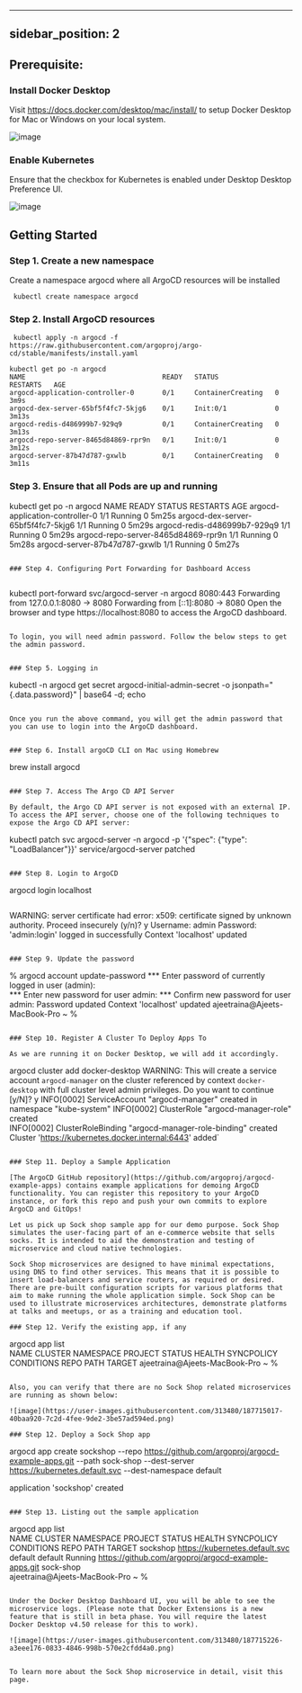 
---
sidebar_position: 2
---


## Prerequisite:

### Install Docker Desktop

Visit https://docs.docker.com/desktop/mac/install/ to setup Docker Desktop for Mac or Windows on your local system.

![image](https://user-images.githubusercontent.com/313480/187713909-aaa57c85-0e53-49f3-9ae5-0dad654fe5ad.png)


### Enable Kubernetes

Ensure that the checkbox for Kubernetes is enabled under Desktop Desktop Preference UI.

![image](https://user-images.githubusercontent.com/313480/187713990-2baca093-6fdb-45e0-b6c0-fad54fd7b161.png)


## Getting Started

### Step 1. Create a new namespace

Create a namespace argocd where all ArgoCD resources will be installed

```
 kubectl create namespace argocd
```

### Step 2. Install ArgoCD resources

```
 kubectl apply -n argocd -f https://raw.githubusercontent.com/argoproj/argo-cd/stable/manifests/install.yaml
```

```
kubectl get po -n argocd
NAME                                  READY   STATUS              RESTARTS   AGE
argocd-application-controller-0       0/1     ContainerCreating   0          3m9s
argocd-dex-server-65bf5f4fc7-5kjg6    0/1     Init:0/1            0          3m13s
argocd-redis-d486999b7-929q9          0/1     ContainerCreating   0          3m13s
argocd-repo-server-8465d84869-rpr9n   0/1     Init:0/1            0          3m12s
argocd-server-87b47d787-gxwlb         0/1     ContainerCreating   0          3m11s
```


### Step 3. Ensure that all Pods are up and running

kubectl get po -n argocd
NAME                                  READY   STATUS    RESTARTS   AGE
argocd-application-controller-0       1/1     Running   0          5m25s
argocd-dex-server-65bf5f4fc7-5kjg6    1/1     Running   0          5m29s
argocd-redis-d486999b7-929q9          1/1     Running   0          5m29s
argocd-repo-server-8465d84869-rpr9n   1/1     Running   0          5m28s
argocd-server-87b47d787-gxwlb         1/1     Running   0          5m27s
```

### Step 4. Configuring Port Forwarding for Dashboard Access


```
kubectl port-forward svc/argocd-server -n argocd 8080:443
Forwarding from 127.0.0.1:8080 -> 8080
Forwarding from [::1]:8080 -> 8080
Open the browser and type https://localhost:8080 to access the ArgoCD dashboard.
```

To login, you will need admin password. Follow the below steps to get the admin password.


### Step 5. Logging in

```
kubectl -n argocd get secret argocd-initial-admin-secret -o jsonpath="{.data.password}" | base64 -d; echo
```

Once you run the above command, you will get the admin password that you can use to login into the ArgoCD dashboard.


### Step 6. Install argoCD CLI on Mac using Homebrew

```
brew install argocd
```

### Step 7. Access The Argo CD API Server

By default, the Argo CD API server is not exposed with an external IP. To access the API server, choose one of the following techniques to expose the Argo CD API server:

```
kubectl patch svc argocd-server -n argocd -p '{"spec": {"type": "LoadBalancer"}}'
service/argocd-server patched
```

### Step 8. Login to ArgoCD

```
 argocd login localhost      
```

```
WARNING: server certificate had error: x509: certificate signed by unknown authority. Proceed insecurely (y/n)? y
Username: admin
Password: 
'admin:login' logged in successfully
Context 'localhost' updated
```

### Step 9. Update the password

```
% argocd account update-password
*** Enter password of currently logged in user (admin):                       
*** Enter new password for user admin: 
*** Confirm new password for user admin: 
Password updated
Context 'localhost' updated
ajeetraina@Ajeets-MacBook-Pro ~ % 
```

### Step 10. Register A Cluster To Deploy Apps To

As we are running it on Docker Desktop, we will add it accordingly.

```
argocd cluster add docker-desktop
WARNING: This will create a service account `argocd-manager` on the cluster referenced by context `docker-desktop` with full cluster level admin privileges. Do you want to continue [y/N]? y
INFO[0002] ServiceAccount "argocd-manager" created in namespace "kube-system" 
INFO[0002] ClusterRole "argocd-manager-role" created    
INFO[0002] ClusterRoleBinding "argocd-manager-role-binding" created 
Cluster 'https://kubernetes.docker.internal:6443' added`
```

### Step 11. Deploy a Sample Application

[The ArgoCD GitHub repository](https://github.com/argoproj/argocd-example-apps) contains example applications for demoing ArgoCD functionality. You can register this repository to your ArgoCD instance, or fork this repo and push your own commits to explore ArgoCD and GitOps!

Let us pick up Sock shop sample app for our demo purpose. Sock Shop simulates the user-facing part of an e-commerce website that sells socks. It is intended to aid the demonstration and testing of microservice and cloud native technologies.

Sock Shop microservices are designed to have minimal expectations, using DNS to find other services. This means that it is possible to insert load-balancers and service routers, as required or desired. There are pre-built configuration scripts for various platforms that aim to make running the whole application simple. Sock Shop can be used to illustrate microservices architectures, demonstrate platforms at talks and meetups, or as a training and education tool.

### Step 12. Verify the existing app, if any

```
argocd app list                  
NAME  CLUSTER  NAMESPACE  PROJECT  STATUS  HEALTH  SYNCPOLICY  CONDITIONS  REPO  PATH  TARGET
ajeetraina@Ajeets-MacBook-Pro ~ % 
```

Also, you can verify that there are no Sock Shop related microservices are running as shown below:

![image](https://user-images.githubusercontent.com/313480/187715017-40baa920-7c2d-4fee-9de2-3be57ad594ed.png)

### Step 12. Deploy a Sock Shop app

```
argocd app create sockshop --repo https://github.com/argoproj/argocd-example-apps.git  --path sock-shop --dest-server https://kubernetes.default.svc --dest-namespace default

application 'sockshop' created
```

### Step 13. Listing out the sample application

```
argocd app list                  
NAME      CLUSTER                         NAMESPACE  PROJECT  STATUS     HEALTH   SYNCPOLICY  CONDITIONS  REPO                                                 PATH       TARGET
sockshop  https://kubernetes.default.svc  default    default  Running   <none>      <none>      https://github.com/argoproj/argocd-example-apps.git  sock-shop  
ajeetraina@Ajeets-MacBook-Pro ~ % 
 ```
 
Under the Docker Desktop Dashboard UI, you will be able to see the microservice logs. (Please note that Docker Extensions is a new feature that is still in beta phase. You will require the latest Docker Desktop v4.50 release for this to work).
 
 ![image](https://user-images.githubusercontent.com/313480/187715226-a3eee176-0833-4846-998b-570e2cfdd4a0.png)

 
To learn more about the Sock Shop microservice in detail, visit this page.


 
